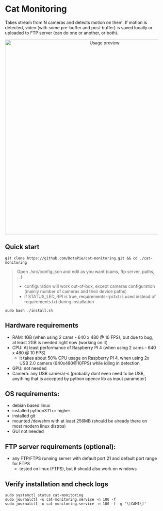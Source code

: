 # Cat Monitoring
Takes stream from N cameras and detects motion on them. If motion is detected, video (with some pre-buffer and post-buffer) is saved locally or uploaded to FTP server (can do one or another, or both).
<p align="center">
  <img src="https://github.com/DotaPie/cat-monitoring/blob/main/cat.gif" width="640" alt="Usage preview">
</p>

## Quick start
```
git clone https://github.com/DotaPie/cat-monitoring.git && cd ./cat-monitoring
```
>Open ./src/config.json and edit as you want (cams, ftp server, paths, ...)
>- configuration will work out-of-box, except cameras configuration (mainly number of cameras and their device paths)
>- if STATUS_LED_RPI is true, requirements-rpi.txt is used instead of requirements.txt during installation
```
sudo bash ./install.sh
```

## Hardware requirements
- RAM: 1GB (when using 2 cams - 640 x 480 @ 10 FPS), but due to bug, at least 2GB is needed right now (working on it)
- CPU: At least performance of Raspberry PI 4 (when using 2 cams - 640 x 480 @ 10 FPS) 
    - it takes about 50% CPU usage on Raspberry PI 4, when using 2x USB 2.0 camera (640x480@10FPS) while idling in detection
- GPU: not needed
- Camera: any USB camera/-s (probably dont even need to be USB, anything that is accepted by python opencv lib as input parameter)

## OS requirements: 
- debian based linux
- installed python3.11 or higher
- installed git
- mounted /dev/shm with at least 256MB (should be already there on most modern linux distros)
- GUI not needed

## FTP server requirements (optional):
- any FTP/FTPS running server with default port 21 and default port range for FTPS
    - tested on linux (FTPS), but it should also work on windows

## Verify installation and check logs
```
sudo systemctl status cat-monitoring
sudo journalctl -u cat-monitoring.service -n 100 -f 
sudo journalctl -u cat-monitoring.service -n 100 -f -g '\[CAM1\]'
```
